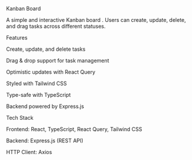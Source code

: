 Kanban Board

A simple and interactive Kanban board .
Users can create, update, delete, and drag tasks across different statuses.

Features

Create, update, and delete tasks

Drag & drop support for task management

Optimistic updates with React Query

Styled with Tailwind CSS

Type-safe with TypeScript

Backend powered by Express.js

Tech Stack

Frontend: React, TypeScript, React Query, Tailwind CSS

Backend: Express.js (REST API)

HTTP Client: Axios
